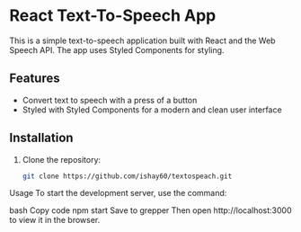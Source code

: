 # React Text-To-Speech App

This is a simple text-to-speech application built with React and the Web Speech API. The app uses Styled Components for styling.

## Features

- Convert text to speech with a press of a button
- Styled with Styled Components for a modern and clean user interface

## Installation

1. Clone the repository:

   ```bash
   git clone https://github.com/ishay60/textospeach.git


Usage
To start the development server, use the command:

bash
Copy code
npm start
Save to grepper
Then open http://localhost:3000 to view it in the browser.